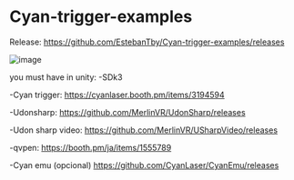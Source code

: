# Cyan-trigger-examples

Release:
https://github.com/EstebanTby/Cyan-trigger-examples/releases


![image](https://user-images.githubusercontent.com/95104722/153316526-2807ac06-7d9c-4571-844a-b245c5d55b5c.png)


you must have in unity:
-SDk3

-Cyan trigger:
https://cyanlaser.booth.pm/items/3194594

-Udonsharp:
https://github.com/MerlinVR/UdonSharp/releases

-Udon sharp video:
https://github.com/MerlinVR/USharpVideo/releases

-qvpen:
https://booth.pm/ja/items/1555789

-Cyan emu (opcional)
https://github.com/CyanLaser/CyanEmu/releases
